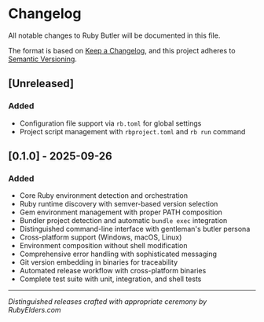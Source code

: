 # Changelog

All notable changes to Ruby Butler will be documented in this file.

The format is based on [Keep a Changelog](https://keepachangelog.com/en/1.0.0/),
and this project adheres to [Semantic Versioning](https://semver.org/spec/v2.0.0.html).

## [Unreleased]

### Added
- Configuration file support via `rb.toml` for global settings
- Project script management with `rbproject.toml` and `rb run` command

## [0.1.0] - 2025-09-26

### Added
- Core Ruby environment detection and orchestration
- Ruby runtime discovery with semver-based version selection
- Gem environment management with proper PATH composition
- Bundler project detection and automatic `bundle exec` integration
- Distinguished command-line interface with gentleman's butler persona
- Cross-platform support (Windows, macOS, Linux)
- Environment composition without shell modification
- Comprehensive error handling with sophisticated messaging
- Git version embedding in binaries for traceability
- Automated release workflow with cross-platform binaries
- Complete test suite with unit, integration, and shell tests

---

*Distinguished releases crafted with appropriate ceremony by RubyElders.com*